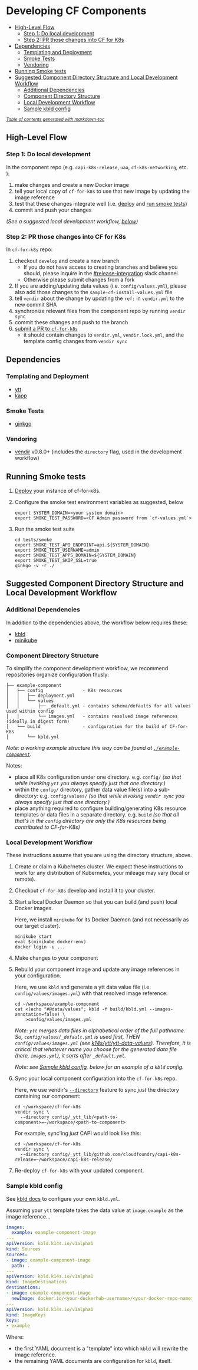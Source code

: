 # Developing CF Components

- [High-Level Flow](#high-level-flow)
  * [Step 1: Do local development](#step-1--do-local-development)
  * [Step 2: PR those changes into CF for K8s](#step-2--pr-those-changes-into-cf-for-k8s)
- [Dependencies](#dependencies)
  * [Templating and Deployment](#templating-and-deployment)
  * [Smoke Tests](#smoke-tests)
  * [Vendoring](#vendoring)
- [Running Smoke tests](#running-smoke-tests)
- [Suggested Component Directory Structure and Local Development Workflow](#suggested-component-directory-structure-and-local-development-workflow)
  * [Additional Dependencies](#additional-dependencies)
  * [Component Directory Structure](#component-directory-structure)
  * [Local Development Workflow](#local-development-workflow)
  * [Sample kbld config](#sample-kbld-config)

<small><i><a href='http://ecotrust-canada.github.io/markdown-toc/'>Table of contents generated with markdown-toc</a></i></small>

## High-Level Flow

### Step 1: Do local development

In the component repo (e.g. `capi-k8s-release`, `uaa`, `cf-k8s-networking`, etc. ):
1. make changes and create a new Docker image
1. tell your local copy of `cf-for-k8s` to use that new image by updating the image reference
1. test that these changes integrate well (i.e. [deploy](/docs/deploy.md) and [run smoke tests](#running-smoke-tests))
1. commit and push your changes

_(See a suggested local development workflow, [below](#suggested-component-directory-structure-and-local-development-workflow))_

### Step 2: PR those changes into CF for K8s

In `cf-for-k8s` repo:
1. checkout `develop` and create a new branch
    - If you do not have access to creating branches and believe you should, please inquire in the [#release-integration](https://cloudfoundry.slack.com/archives/C0FAEKGUQ) slack channel
    - Otherwise please submit changes from a fork
1. If you are adding/updating data values (i.e. `config/values.yml`), please also add those changes to the `sample-cf-install-values.yml` file
1. tell `vendir` about the change by updating the `ref:` in `vendir.yml` to the new commit SHA
1. synchronize relevant files from the component repo by running `vendir sync`
1. commit these changes and push to the branch
1. [submit a PR to `cf-for-k8s`](https://github.com/cloudfoundry/cf-for-k8s/compare/develop...your-branch-name-here)
   - it should contain changes to `vendir.yml`, `vendir.lock.yml`, and the template config changes from `vendir sync`

## Dependencies

### Templating and Deployment
- [ytt](https://get-ytt.io/)
- [kapp](https://get-kapp.io/)

### Smoke Tests
- [ginkgo](https://github.com/onsi/ginkgo#set-me-up)

### Vendoring
- [vendir](https://github.com/k14s/vendir) v0.8.0+ (includes the `directory` flag, used in the development workflow)

## Running Smoke tests

1. [Deploy](/docs/deploy.md) your instance of cf-for-k8s.
1. Configure the smoke test environment variables as suggested, below

   ```
   export SYSTEM_DOMAIN=<your system domain>
   export SMOKE_TEST_PASSWORD=<CF Admin password from `cf-values.yml`>
   ```
1. Run the smoke test suite

    ```
    cd tests/smoke
    export SMOKE_TEST_API_ENDPOINT=api.${SYSTEM_DOMAIN}
    export SMOKE_TEST_USERNAME=admin
    export SMOKE_TEST_APPS_DOMAIN=${SYSTEM_DOMAIN}
    export SMOKE_TEST_SKIP_SSL=true
    ginkgo -v -r ./
    ```

## Suggested Component Directory Structure and Local Development Workflow

### Additional Dependencies

In addition to the dependencies above, the workflow below requires these:

- [kbld](https://get-kbld.io/)
- [minikube](https://github.com/kubernetes/minikube)

### Component Directory Structure
To simplify the component development workflow, we recommend repositories organize configuration thusly:

```
├── example-component
│   ├── config               - K8s resources
│   │   ├── deployment.yml
│   │   └── values
│   │       ├── _default.yml - contains schema/defaults for all values used within config
│   │       └── images.yml   - contains resolved image references (ideally in digest form)
│   └── build                - configuration for the build of CF-for-K8s
│       └── kbld.yml
```

_Note: a working example structure this way can be found at [`./example-component`](example-component)._

Notes:
- place all K8s configuration under one directory. e.g. `config/` _(so that while invoking `ytt` you always specify just that one directory.)_
- within the `config/` directory, gather data value file(s) into a sub-directory: e.g. `config/values/` _(so that while invoking `vendir sync` you always specify just that one directory.)_
- place anything required to configure building/generating K8s resource templates or data files in a separate directory. e.g. `build` _(so that all that's in the `config` directory are only the K8s resources being contributed to CF-for-K8s)_

### Local Development Workflow

These instructions assume that you are using the directory structure, above.

1. Create or claim a Kubernetes cluster.  We expect these instructions to work for any distribution of Kubernetes, your mileage may vary (local or remote).
1. Checkout `cf-for-k8s` develop and install it to your cluster.
1. Start a local Docker Daemon so that you can build (and push) local Docker images.

   Here, we install `minikube` for its Docker Daemon (and not necessarily as our target cluster).
    ```
    minikube start
    eval $(minikube docker-env)
    docker login -u ...
    ```
1. Make changes to your component
1. Rebuild your component image and update any image references in your configuration.

   Here, we use `kbld` and generate a ytt data value file (i.e. `config/values/images.yml`) with that resolved image reference:
    ```
    cd ~/workspace/example-component
    cat <(echo "#@data/values"; kbld -f build/kbld.yml --images-annotation=false) \
        >config/values/images.yml
    ```
    _Note: `ytt` merges data files in alphabetical order of the full pathname.  So, `config/values/_default.yml` is used first, THEN `config/values/images.yml` (see [k14s/ytt/ytt-data-values](https://github.com/k14s/ytt/blob/master/docs/ytt-data-values.md#splitting-data-values-into-multiple-files)).  Therefore, it is critical that whatever name you choose for the generated data file (here, `images.yml`), it sorts _after_ `_default.yml`._

    _Note: see [Sample kbld config](#sample-kbld-config), below for an example of a `kbld` config._

1. Sync your local component configuration into the `cf-for-k8s` repo.

   Here, we use vendir's [`--directory`](https://github.com/k14s/vendir/blob/985506a54038f6e7871879d4fbee9df2b6cf8add/docs/README.md#sync-with-local-changes-override) feature to sync _just_ the directory containing our component:

    ```
    cd ~/workspace/cf-for-k8s
    vendir sync \
      --directory config/_ytt_lib/<path-to-component>=~/workspace/<path-to-component>
    ```

    For example, sync'ing _just_ CAPI would look like this:

    ```
    cd ~/workspace/cf-for-k8s
    vendir sync \
      --directory config/_ytt_lib/github.com/cloudfoundry/capi-k8s-release=~/workspace/capi-k8s-release/
    ```
1. Re-deploy `cf-for-k8s` with your updated component.


### Sample kbld config

See [kbld docs](https://github.com/k14s/kbld/blob/master/docs/config.md) to configure your own `kbld.yml`.

Assuming your `ytt` template takes the data value at `image.example` as the image reference...

```yaml
images:
  example: example-component-image
---
apiVersion: kbld.k14s.io/v1alpha1
kind: Sources
sources:
- image: example-component-image
  path: .
---
apiVersion: kbld.k14s.io/v1alpha1
kind: ImageDestinations
destinations:
- image: example-component-image
  newImage: docker.io/<your-dockerhub-username>/<your-docker-repo-name>
---
apiVersion: kbld.k14s.io/v1alpha1
kind: ImageKeys
keys:
- example
```

Where:
- the first YAML document is a "template" into which `kbld` will rewrite the image reference.
- the remaining YAML documents are configuration for `kbld`, itself.
